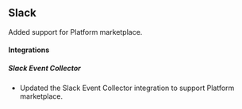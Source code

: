 ## Slack

Added support for Platform marketplace.

#### Integrations

##### Slack Event Collector

- Updated the Slack Event Collector integration to support Platform marketplace.


